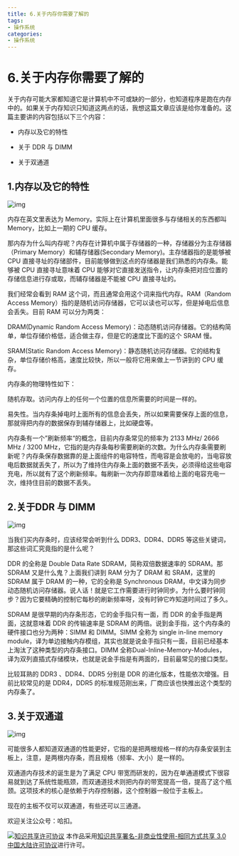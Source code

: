 ```yaml
---
title: 6.关于内存你需要了解的
tags: 
- 操作系统
categories:
- 操作系统
---
```


# 6.关于内存你需要了解的

关于内存可能大家都知道它是计算机中不可或缺的一部分，也知道程序是跑在内存中的。如果关于内存知识只知道这两点的话，我想这篇文章应该是给你准备的。这篇主要讲的内容包括以下三个内容：

- 内存以及它的特性

- 关于 DDR 与 DIMM

- 关于双通道


## 1.内存以及它的特性

![img](https://i.loli.net/2021/03/12/XKzc7f9mTiM8PVy.jpg)

内存在英文里表达为 Memory。实际上在计算机里面很多与存储相关的东西都叫 Memory，比如上一期的 CPU 缓存。

那内存为什么叫内存呢？内存在计算机中属于存储器的一种，存储器分为主存储器（Primary Memory）和辅存储器(Secondary Memory)。主存储器指的是能够被 CPU 直接寻址的存储部件，目前能够做到这点的存储器是我们熟悉的内存条。能够被 CPU 直接寻址意味着 CPU  能够对它直接发送指令，让内存条把对应位置的存储信息进行存或取，而辅存储器是不能被 CPU 直接寻址的。

我们经常会看到 RAM 这个词，而且通常会用这个词来指代内存。RAM（Random Access Memory）指的是随机访问存储器，它可以读也可以写，但是掉电后信息会丢失。目前 RAM 可以分为两类：

DRAM(Dynamic Random Access Memory)：动态随机访问存储器。它的结构简单，单位存储价格低，适合做主存，但是它的速度比下面的这个 SRAM 慢。

SRAM(Static Random Access Memory)：静态随机访问存储器。它的结构复杂，单位存储价格高，速度比较快，所以一般将它用来做上一节讲到的 CPU 缓存。

内存条的物理特性如下：

随机存取。访问内存上的任何一个位置的信息所需要的时间是一样的。

易失性。当内存条掉电时上面所有的信息会丢失，所以如果需要保存上面的信息，那就得把内存的数据保存到辅存储器上，比如硬盘等。

内存条有一个”刷新频率“的概念，目前内存条常见的频率为 2133 MHz/ 2666 MHz / 3200 MHz，它指的是内存条每秒需要刷新的次数。为什么内存条需要刷新呢？内存条保存数据靠的是上面组件的电容特性，而电容是会放电的，当电容放电后数据就丢失了，所以为了维持住内存条上面的数据不丢失，必须得给这些电容充电，所以就有了这个刷新频率。每刷新一次内存即意味着给上面的电容充电一次，维持住目前的数据不丢失。

## 2.关于DDR 与 DIMM

![img](https://i.loli.net/2021/03/12/ln4mjSvL5HUW2wb.jpg)

当我们买内存条时，应该经常会听到什么 DDR3、DDR4、DDR5 等这些关键词，那这些词汇究竟指的是什么呢？

DDR 的全称是 Double Data Rate SDRAM，简称双倍数据速率的 SDRAM。那 SDRAM 又是什么鬼？上面我们讲到 RAM 分为了 DRAM 和 SRAM，这里的 SDRAM 属于 DRAM 的一种，它的全称是 Synchronous DRAM，中文译为同步动态随机访问存储器。说人话！就是它工作需要进行时钟同步。为什么要时钟同步？因为它要精确的控制它每秒的刷新频率呀，没有时钟它咋知道时间过了多久。

SDRAM 是很早期的内存条形态，它的金手指只有一面，而 DDR 的金手指是两面，这就意味着 DDR  的传输速率是 SDRAM 的两倍。说到金手指，这个内存条的硬件接口也分为两种：SIMM 和 DIMM。SIMM 全称为 single in-line memory module，译为单边接触内存模组，其实也就是说金手指只有一面，目前已经基本上淘汰了这种类型的内存条接口。DIMM 全称Dual-Inline-Memory-Modules，译为双列直插式存储模块，也就是说金手指是有两面的，目前最常见的接口类型。

比较耳熟的 DDR3 、DDR4、DDR5 分别是 DDR  的进化版本，性能依次增强。目前比较常见的是 DDR4，DDR5 的标准规范刚出来，厂商应该也快推出这个类型的内存条了。

## 3.关于双通道

![img](https://i.loli.net/2021/03/12/HZy53BXpkOiasj2.jpg)

可能很多人都知道双通道的性能更好，它指的是把两根规格一样的内存条安装到主板上，注意，是两根内存条，而且规格（频率、大小）是一样的。

双通道内存技术的诞生是为了满足 CPU 带宽而研发的，因为在单通道模式下很容易就到达了系统性能瓶颈，而双通道技术则把内存的带宽提高一倍，提高了这个瓶颈。这项技术的核心是依赖于内存控制器，这个控制器一般位于主板上。

现在的主板不仅可以双通道，有些还可以三通道。



欢迎关注公众号：哈扣。



<a rel="license" href="http://creativecommons.org/licenses/by-nc-sa/3.0/cn/"><img alt="知识共享许可协议" style="border-width:0" src="https://i.creativecommons.org/l/by-nc-sa/3.0/cn/80x15.png" /></a> 本作品采用<a rel="license" href="http://creativecommons.org/licenses/by-nc-sa/3.0/cn/">知识共享署名-非商业性使用-相同方式共享 3.0 中国大陆许可协议</a>进行许可。
